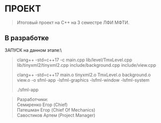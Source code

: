 # ПРОЕКТ

> Итоговый проект на C++ на 3 семестре ЛФИ МФТИ. 

## В разработке

ЗАПУСК на данном этапе:\
> clang++ -std=c++17 -c main.cpp lib/level/TmxLevel.cpp lib/tinyxml2/tinyxml2.cpp include/background.cpp include/view.cpp
> 
> clang++ -std=c++17 main.o tinyxml2.o TmxLevel.o background.o view.o -o sfml-app -lsfml-graphics -lsfml-window -lsfml-system
> 
> ./sfml-app


>Разработчики:\
> Семиренко Егор (Chief)\
> Патешман Егор (Chief Of Mechanics)\
> Савостиков Артем (Project Manager)
